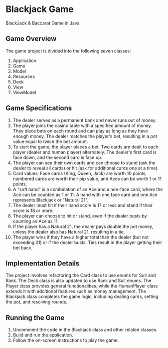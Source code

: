 # Blackjack Game
BlackJack &amp; Baccarat Game in Java

## Game Overview

The game project is divided into the following seven classes:

1. Application
2. Game
3. Model
4. Resources
5. Deck
6. View
7. ViewModel

## Game Specifications

1. The dealer serves as a permanent bank and never runs out of money.
2. The player joins the casino table with a specified amount of money. They place bets on each round and can play as long as they have enough money. The dealer matches the player's bet, resulting in a pot value equal to twice the bet amount.
3. To start the game, the player places a bet. Two cards are dealt to each player (dealer and human player) alternately. The dealer's first card is face down, and the second card is face up.
4. The player can see their own cards and can choose to stand (ask the dealer to reveal all cards) or hit (ask for additional cards one at a time).
5. Card values: Face cards (King, Queen, Jack) are worth 10 points, numbered cards are worth their pip value, and Aces can be worth 1 or 11 points.
6. A "soft hand" is a combination of an Ace and a non-face card, where the Ace can be counted as 1 or 11. A hand with one face card and one Ace represents Blackjack or "Natural 21".
7. The dealer must hit if their hand score is 17 or less and stand if their score is 18 or more.
8. The player can choose to hit or stand, even if the dealer busts by counting an Ace as 11.
9. If the player has a Natural 21, the dealer pays double the pot money, unless the dealer also has Natural 21, resulting in a tie.
10. The player wins if they have a higher total than the dealer (but not exceeding 21) or if the dealer busts. Ties result in the player getting their bet back.

## Implementation Details

The project involves refactoring the Card class to use enums for Suit and Rank. The Deck class is also updated to use Rank and Suit enums. The Player class provides general functionalities, while the HumanPlayer class extends it with additional features such as money management. The Blackjack class completes the game logic, including dealing cards, setting the pot, and resolving rounds.

## Running the Game

1. Uncomment the code in the Blackjack class and other related classes.
2. Build and run the application.
3. Follow the on-screen instructions to play the game.
